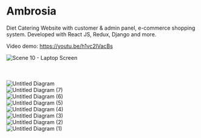 # Ambrosia
Diet Catering Website with customer &amp; admin panel, e-commerce shopping system. Developed with React JS, Redux, Django and more.

Video demo: https://youtu.be/h1vc2lVacBs

![Scene 10 - Laptop Screen](https://user-images.githubusercontent.com/62395299/118178006-5950e800-b42b-11eb-9cde-c1820e6ee1c5.png)
<br>
<br>
<br>
<br>
![Untitled Diagram](https://user-images.githubusercontent.com/62395299/118178343-c3698d00-b42b-11eb-8041-518431be511d.png)
<br>
![Untitled Diagram (7)](https://user-images.githubusercontent.com/62395299/118178354-c5cbe700-b42b-11eb-909c-7b3ec6e5d38d.png) <br>
![Untitled Diagram (6)](https://user-images.githubusercontent.com/62395299/118178372-c9f80480-b42b-11eb-99d8-4f96897765b2.png) <br>
![Untitled Diagram (5)](https://user-images.githubusercontent.com/62395299/118178389-ccf2f500-b42b-11eb-9270-25b0dd4029e6.png) <br>
![Untitled Diagram (4)](https://user-images.githubusercontent.com/62395299/118178411-d0867c00-b42b-11eb-8743-025daf7af289.png) <br>
![Untitled Diagram (3)](https://user-images.githubusercontent.com/62395299/118178429-d4b29980-b42b-11eb-8232-af638caf6fd1.png) <br>
![Untitled Diagram (2)](https://user-images.githubusercontent.com/62395299/118178444-d9774d80-b42b-11eb-8676-82f0ae70dbfb.png) <br>
![Untitled Diagram (1)](https://user-images.githubusercontent.com/62395299/118178449-dbd9a780-b42b-11eb-9cc9-761a1a5bfa60.png)
